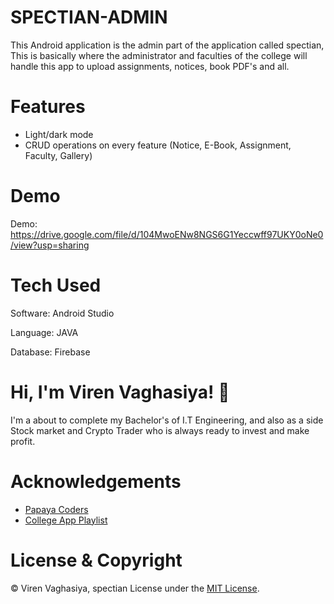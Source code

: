 # SPECTIAN-ADMIN
This Android application is the admin part of the application called spectian, This is basically where the administrator and faculties of the college will handle this app to upload assignments, notices, book PDF's and all.
# Features
* Light/dark mode
* CRUD operations on every feature (Notice, E-Book, Assignment, Faculty, Gallery)
# Demo
Demo: https://drive.google.com/file/d/104MwoENw8NGS6G1Yeccwff97UKY0oNe0/view?usp=sharing
# Tech Used
Software: Android Studio

Language: JAVA

Database: Firebase
# Hi, I'm Viren Vaghasiya! :wave:
I'm a about to complete my Bachelor's of I.T Engineering, and also as a side Stock market and Crypto Trader who is always ready to invest and make profit.
# Acknowledgements
* [Papaya Coders](https://www.youtube.com/c/PapayaCoders)
* [College App Playlist](https://www.youtube.com/watch?v=Ui__yxgrRwQ&list=PL6Rs84MkNq7kjE71tV3iDQdqO7fspmoNN)
# License & Copyright
©️ Viren Vaghasiya, spectian
License under the [MIT License](LICENSE).
